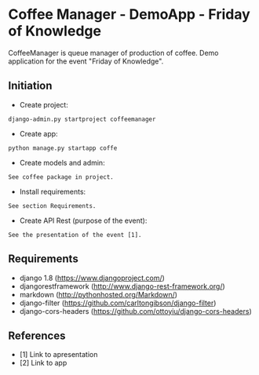 Coffee Manager - DemoApp - Friday of Knowledge
=============================

CoffeeManager is queue manager of production of coffee.
Demo application for the event "Friday of Knowledge".


## Initiation ##

* Create project:

```
django-admin.py startproject coffeemanager
```

* Create app:

```
python manage.py startapp coffe
```

* Create models and admin:

```
See coffee package in project.
```

* Install requirements:

```
See section Requirements.
```

* Create API Rest (purpose of the event):

```
See the presentation of the event [1].
```

## Requirements ##

* django 1.8 (https://www.djangoproject.com/)
* djangorestframework (http://www.django-rest-framework.org/)
* markdown (http://pythonhosted.org/Markdown/)
* django-filter (https://github.com/carltongibson/django-filter)
* django-cors-headers (https://github.com/ottoyiu/django-cors-headers)

## References ##

* [1] Link to apresentation
* [2] Link to app